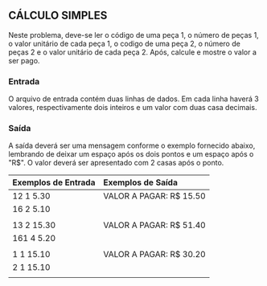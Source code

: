 ## CÁLCULO SIMPLES

Neste problema, deve-se ler o código de uma peça 1, o número de peças 1, o valor unitário de cada peça 1, o codigo de uma peça 2, o número de peças 2 e o valor unitário de cada peça 2. Após, calcule e mostre o valor a ser pago.

### Entrada

O arquivo de entrada contém duas linhas de dados. Em cada linha haverá 3 valores, respectivamente dois inteiros e um valor com duas casa decimais.

### Saída

A saída deverá ser uma mensagem conforme o exemplo fornecido abaixo, lembrando de deixar um espaço após os dois pontos e um espaço após o "R$". O valor deverá ser apresentado com 2 casas após o ponto.

|**Exemplos de Entrada**|**Exemplos de Saída**          |
|   :---            |   :---                    |
|12 1 5.30          |VALOR A PAGAR: R$ 15.50   |
|16 2 5.10          |                           |
|                   |                           |
|13 2 15.30         |VALOR A PAGAR: R$ 51.40    |
|161 4 5.20         |                           |
|                   |                           |
|1 1 15.10          |VALOR A PAGAR: R$ 30.20    |
|2 1 15.10          |                           |
|||

